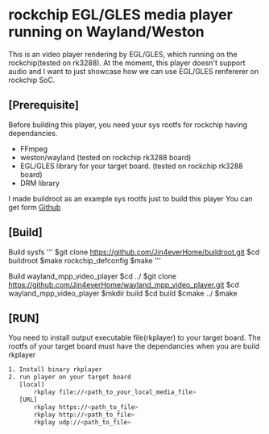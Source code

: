 # rockchip EGL/GLES media player running on Wayland/Weston
This is an video player rendering by EGL/GLES, which running on the rockchip(tested on rk3288).
At the moment, this player doesn't support audio and I want to just showcase how we can use EGL/GLES renfererer on rockchip SoC.

## [Prerequisite]
Before building this player, 
you need your sys rootfs for rockchip having dependancies.
- FFmpeg
- weston/wayland (tested on rockchip rk3288 board)
- EGL/GLES library for your target board. (tested on rockchip rk3288 board)
- DRM library

I made buildroot as an example sys rootfs just to build this player
You can get form
[Github](https://github.com/Jin4everHome/buildroot.git)

## [Build]
Build sysfs
'''
$git clone https://github.com/Jin4everHome/buildroot.git
$cd buildroot
$make rockchip_defconfig
$make
'''

Build wayland_mpp_video_player
$cd ../
$git clone https://github.com/Jin4everHome/wayland_mpp_video_player.git
$cd wayland_mpp_video_player
$mkdir build
$cd build
$cmake ../
$make
## [RUN]
  You need to install output executable file(rkplayer) to your target board.
  The rootfs of your target board must have the dependancies when you are build rkplayer
  ```bash
  1. Install binary rkplayer
  2. run player on your target board
     [local]
         rkplay file://<path_to_your_local_media_file>
     [URL]
         rkplay https://<path_to_file>
         rkplay http://<path_to_file>
         rkplay udp://<path_to_file>
         
  



    

